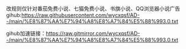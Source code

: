 改规则仅针对番茄免费小说、七猫免费小说、书旗小说、QQ浏览器小说广告
gihub:https://raw.githubusercontent.com/wycxqsf/AD--/main/%E8%87%AA%E7%94%A8%E8%A7%84%E5%88%993.0.txt





gihub加速链接：https://raw.gitmirror.com/wycxqsf/AD--/main/%E8%87%AA%E7%94%A8%E8%A7%84%E5%88%993.0.txt
